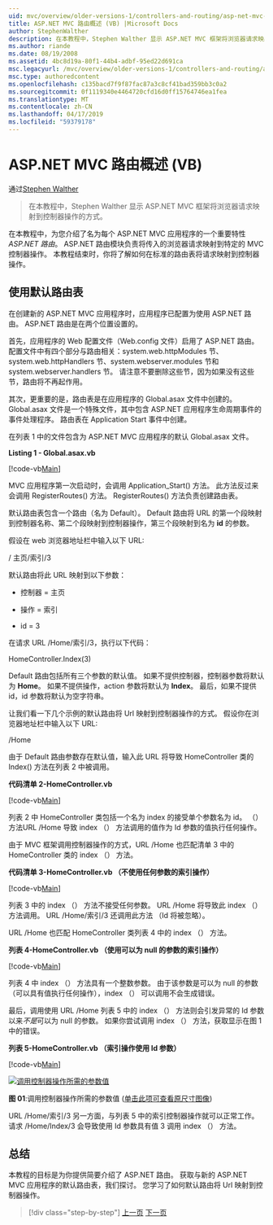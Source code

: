 ```yaml
---
uid: mvc/overview/older-versions-1/controllers-and-routing/asp-net-mvc-routing-overview-vb
title: ASP.NET MVC 路由概述 (VB) |Microsoft Docs
author: StephenWalther
description: 在本教程中，Stephen Walther 显示 ASP.NET MVC 框架将浏览器请求映射到控制器操作的方式。
ms.author: riande
ms.date: 08/19/2008
ms.assetid: 4bc8d19a-80f1-44b4-adbf-95ed22d691ca
msc.legacyurl: /mvc/overview/older-versions-1/controllers-and-routing/asp-net-mvc-routing-overview-vb
msc.type: authoredcontent
ms.openlocfilehash: c135bacd7f9f87fac87a3c8cf41bad359bb3c0a2
ms.sourcegitcommit: 0f1119340e4464720cfd16d0ff15764746ea1fea
ms.translationtype: MT
ms.contentlocale: zh-CN
ms.lasthandoff: 04/17/2019
ms.locfileid: "59379178"
---
```

# <a name="aspnet-mvc-routing-overview-vb"></a>ASP.NET MVC 路由概述 (VB)

通过[Stephen Walther](https://github.com/StephenWalther)

> 在本教程中，Stephen Walther 显示 ASP.NET MVC 框架将浏览器请求映射到控制器操作的方式。


在本教程中，为您介绍了名为每个 ASP.NET MVC 应用程序的一个重要特性*ASP.NET 路由*。 ASP.NET 路由模块负责将传入的浏览器请求映射到特定的 MVC 控制器操作。 本教程结束时，你将了解如何在标准的路由表将请求映射到控制器操作。

## <a name="using-the-default-route-table"></a>使用默认路由表

在创建新的 ASP.NET MVC 应用程序时，应用程序已配置为使用 ASP.NET 路由。 ASP.NET 路由是在两个位置设置的。

首先，应用程序的 Web 配置文件（Web.config 文件）启用了 ASP.NET 路由。 配置文件中有四个部分与路由相关：system.web.httpModules 节、system.web.httpHandlers 节、system.webserver.modules 节和 system.webserver.handlers 节。 请注意不要删除这些节，因为如果没有这些节，路由将不再起作用。

其次，更重要的是，路由表是在应用程序的 Global.asax 文件中创建的。 Global.asax 文件是一个特殊文件，其中包含 ASP.NET 应用程序生命周期事件的事件处理程序。 路由表在 Application Start 事件中创建。

在列表 1 中的文件包含为 ASP.NET MVC 应用程序的默认 Global.asax 文件。

**Listing 1 - Global.asax.vb**

[!code-vb[Main](asp-net-mvc-routing-overview-vb/samples/sample1.vb)]

MVC 应用程序第一次启动时，会调用 Application\_Start() 方法。 此方法反过来会调用 RegisterRoutes() 方法。 RegisterRoutes() 方法负责创建路由表。

默认路由表包含一个路由（名为 Default）。 Default 路由将 URL 的第一个段映射到控制器名称、第二个段映射到控制器操作，第三个段映射到名为 **id** 的参数。

假设在 web 浏览器地址栏中输入以下 URL:

/ 主页/索引/3

默认路由将此 URL 映射到以下参数：

- 控制器 = 主页

- 操作 = 索引

- id = 3

在请求 URL /Home/索引/3，执行以下代码：

HomeController.Index(3)

Default 路由包括所有三个参数的默认值。 如果不提供控制器，控制器参数将默认为 **Home**。 如果不提供操作，action 参数将默认为 **Index**。 最后，如果不提供 id，id 参数将默认为空字符串。

让我们看一下几个示例的默认路由将 Url 映射到控制器操作的方式。 假设你在浏览器地址栏中输入以下 URL:

/Home

由于 Default 路由参数存在默认值，输入此 URL 将导致 HomeController 类的 Index() 方法在列表 2 中被调用。

**代码清单 2-HomeController.vb**

[!code-vb[Main](asp-net-mvc-routing-overview-vb/samples/sample2.vb)]

列表 2 中 HomeController 类包括一个名为 index 的接受单个参数名为 id。 （） 方法URL /Home 导致 index （） 方法调用的值作为 Id 参数的值执行任何操作。

由于 MVC 框架调用控制器操作的方式，URL /Home 也匹配清单 3 中的 HomeController 类的 index （） 方法。

**代码清单 3-HomeController.vb （不使用任何参数的索引操作）**

[!code-vb[Main](asp-net-mvc-routing-overview-vb/samples/sample3.vb)]

列表 3 中的 index （） 方法不接受任何参数。 URL /Home 将导致此 index （） 方法调用。 URL /Home/索引/3 还调用此方法 （Id 将被忽略）。

URL /Home 也匹配 HomeController 类列表 4 中的 index （） 方法。

**列表 4-HomeController.vb （使用可以为 null 的参数的索引操作）**

[!code-vb[Main](asp-net-mvc-routing-overview-vb/samples/sample4.vb)]

列表 4 中 index （） 方法具有一个整数参数。 由于该参数是可以为 null 的参数 （可以具有值执行任何操作），index （） 可以调用不会生成错误。

最后，调用使用 URL /Home 列表 5 中的 index （） 方法则会引发异常的 Id 参数以来*不是*可以为 null 的参数。 如果你尝试调用 index （） 方法，获取显示在图 1 中的错误。

**列表 5-HomeController.vb （索引操作使用 Id 参数）**

[!code-vb[Main](asp-net-mvc-routing-overview-vb/samples/sample5.vb)]


[![调用控制器操作所需的参数值](asp-net-mvc-routing-overview-vb/_static/image1.jpg)](asp-net-mvc-routing-overview-vb/_static/image1.png)

**图 01**:调用控制器操作所需的参数值 ([单击此项可查看原尺寸图像](asp-net-mvc-routing-overview-vb/_static/image2.png))


URL /Home/索引/3 另一方面，与列表 5 中的索引控制器操作就可以正常工作。 请求 /Home/Index/3 会导致使用 Id 参数具有值 3 调用 index （） 方法。

## <a name="summary"></a>总结

本教程的目标是为你提供简要介绍了 ASP.NET 路由。 获取与新的 ASP.NET MVC 应用程序的默认路由表，我们探讨。 您学习了如何默认路由将 Url 映射到控制器操作。

> [!div class="step-by-step"]
> [上一页](creating-an-action-cs.md)
> [下一页](understanding-action-filters-vb.md)
